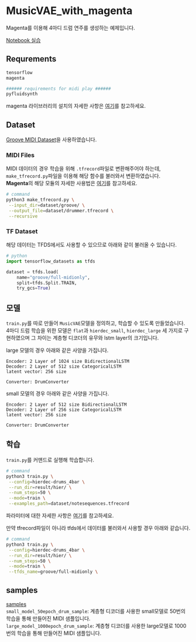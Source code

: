 # MusicVAE_with_magenta
Magenta를 이용해 4마디 드럼 연주를 생성하는 예제입니다.

[Notebook 실습](./4bar_drums.ipynb)

## Requrements
```sh
tensorflow
magenta

###### requirements for midi play ######
pyfluidsynth
```  
magenta 라이브러리의 설치의 자세한 사항은 [여기](https://github.com/magenta/magenta#installation)를 참고하세요.  

## Dataset
[Groove MIDI Dataset](https://magenta.tensorflow.org/datasets/groove)을 사용하였습니다.  

### MIDI Files
MIDI 데이터의 경우 학습을 위해 `.tfrecord`파일로 변환해주어야 하는데,  
`make_tfrecord.py`파일을 이용해 해당 함수를 불러와서 변환하였습니다.  
**Magenta**의 해당 모듈의 자세한 사용법은 [여기](https://github.com/magenta/magenta/blob/main/magenta/scripts/README.md)를 참고하세요.  

```sh
# command
python3 make_tfrecord.py \
 --input_dir=dataset/groove/ \
 --output_file=dataset/drummer.tfrecord \
 --recursive
```

### TF Dataset
해당 데이터는 TFDS에서도 사용할 수 있으므로 아래와 같이 불러올 수 있습니다.

```py
# python
import tensorflow_datasets as tfds

dataset = tfds.load(
    name="groove/full-midionly",
    split=tfds.Split.TRAIN,
    try_gcs=True)
```  

## 모델
`train.py`를 따로 만들어 `MusicVAE`모델을 정의하고, 학습할 수 있도록 만들었습니다.  
4마디 드럼 학습을 위한 모델은 `flat`과 `hierdec_small`, `hierdec_large` 세 가지로 구현하였으며 그 차이는 계층형 디코더의 유무와 lstm layer의 크기입니다.  

large 모델의 경우 아래와 같은 사양을 가집니다.  
```
Encoder: 2 Layer of 1024 size BidirectionalLSTM
Decoder: 2 Layer of 512 size CategoricalLSTM
latent vector: 256 size

Converter: DrumConverter
```  

small 모델의 경우 아래와 같은 사양을 가집니다.  
```
Encoder: 2 Layer of 512 size BidirectionalLSTM
Decoder: 2 Layer of 256 size CategoricalLSTM
latent vector: 256 size

Converter: DrumConverter
```  

## 학습
`train.py`를 커맨드로 실행해 학습합니다.  

```sh
# command
python3 train.py \
 --config=hierdec-drums_4bar \
 --run_dir=result/hier/ \
 --num_steps=50 \
 --mode=train \
 --examples_path=dataset/notesequences.tfrecord
```  

파라미터에 대한 자세한 사항은 [여기](https://github.com/magenta/magenta/tree/main/magenta/models/music_vae#training-your-own-musicvae)를 참고하세요.  

만약 tfrecord파일이 아니라 tfds에서 데이터를 불러와서 사용할 경우 아래와 같습니다.  

```sh
# command
python3 train.py \
 --config=hierdec-drums_4bar \
 --run_dir=result/hier/ \
 --num_steps=50 \
 --mode=train \
 --tfds_name=groove/full-midionly \
```  

## samples
[samples](./samples)  
`small_model_50epoch_drum_sample`: 계층형 디코더를 사용한 small모델로 50번의 학습을 통해 만들어진 MIDI 샘플입니다.  
`large_model_1000epoch_drum_sample`: 계층형 디코더를 사용한 large모델로 1000번의 학습을 통해 만들어진 MIDI 샘플입니다.  

